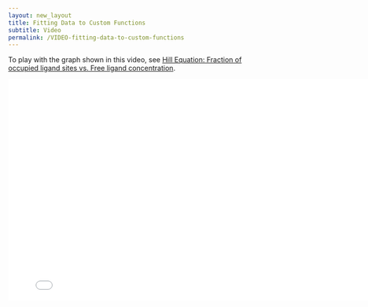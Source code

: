 ```yaml
---
layout: new_layout
title: Fitting Data to Custom Functions
subtitle: Video
permalink: /VIDEO-fitting-data-to-custom-functions
---
```


To play with the graph shown in this video, see [Hill Equation: Fraction of occupied ligand sites vs. Free ligand concentration](https://plot.ly/2503/~chris/).

<div style="max-width: 800">
<iframe src="//player.vimeo.com/video/102278229" width="800" height="450" frameborder="0" allowfullscreen="allowfullscreen"></iframe>
</div>
